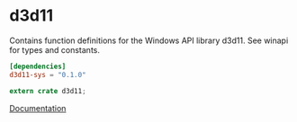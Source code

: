 # d3d11 #
Contains function definitions for the Windows API library d3d11. See winapi for types and constants.

```toml
[dependencies]
d3d11-sys = "0.1.0"
```

```rust
extern crate d3d11;
```

[Documentation](https://retep998.github.io/doc/winapi/d3d11/)
